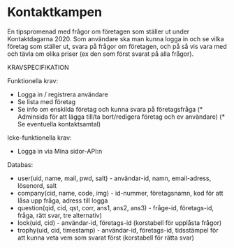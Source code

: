 # Kontaktkampen
En tipspromenad med frågor om företagen som ställer ut under Kontaktdagarna 2020. 
Som användare ska man kunna logga in och se vilka företag som ställer ut, svara på frågor om företagen, och på så vis vara med och tävla om olika priser (ex den som först svarat på alla frågor).

KRAVSPECIFIKATION

Funktionella krav:
* Logga in / registrera användare
* Se lista med företag
* Se info om enskilda företag och kunna svara på företagsfråga
(* Adminsida för att lägga till/ta bort/redigera företag och ev användare)
(* Se eventuella kontaktsamtal)

Icke-funktionella krav:
* Logga in via Mina sidor-API:n

Databas:
* user(uid, name, mail, pwd, salt) - användar-id, namn, email-adress, lösenord, salt
* company(cid, name, code, img) - id-nummer, företagsnamn, kod för att låsa upp fråga, adress till logga
* question(qid, cid, qst, corr, ans1, ans2, ans3) - fråge-id, företags-id, fråga, rätt svar, tre alternativ)
* lock(uid, cid) - användar-id, företags-id (korstabell för upplåsta frågor)
* trophy(uid, cid, timestamp) - användar-id, företags-id, tidsstämpel för att kunna veta vem som svarat först (korstabell för rätta svar)

